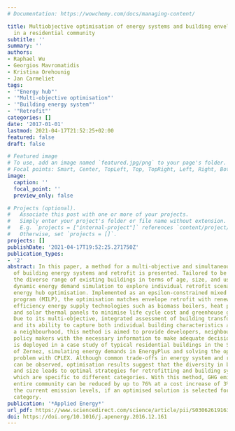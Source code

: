 ```yaml
---
# Documentation: https://wowchemy.com/docs/managing-content/

title: Multiobjective optimisation of energy systems and building envelope retrofit
  in a residential community
subtitle: ''
summary: ''
authors:
- Raphael Wu
- Georgios Mavromatidis
- Kristina Orehounig
- Jan Carmeliet
tags:
- '"Energy hub"'
- '"Multi-objective optimisation"'
- '"Building energy system"'
- '"Retrofit"'
categories: []
date: '2017-01-01'
lastmod: 2021-04-17T21:52:25+02:00
featured: false
draft: false

# Featured image
# To use, add an image named `featured.jpg/png` to your page's folder.
# Focal points: Smart, Center, TopLeft, Top, TopRight, Left, Right, BottomLeft, Bottom, BottomRight.
image:
  caption: ''
  focal_point: ''
  preview_only: false

# Projects (optional).
#   Associate this post with one or more of your projects.
#   Simply enter your project's folder or file name without extension.
#   E.g. `projects = ["internal-project"]` references `content/project/deep-learning/index.md`.
#   Otherwise, set `projects = []`.
projects: []
publishDate: '2021-04-17T19:52:25.271750Z'
publication_types:
- '2'
abstract: In this paper, a method for a multi-objective and simultaneous optimisation
  of building energy systems and retrofit is presented. Tailored to be suitable for
  the diverse range of existing buildings in terms of age, size, and use, it combines
  dynamic energy demand simulation to explore individual retrofit scenarios with an
  energy hub optimisation. Implemented as an epsilon-constrained mixed integer linear
  program (MILP), the optimisation matches envelope retrofit with renewable and high
  efficiency energy supply technologies such as biomass boilers, heat pumps, photovoltaic
  and solar thermal panels to minimise life cycle cost and greenhouse gas (GHG) emissions.
  Due to its multi-objective, integrated assessment of building transformation options
  and its ability to capture both individual building characteristics and trends within
  a neighbourhood, this method is aimed to provide developers, neighbourhood and town
  policy makers with the necessary information to make adequate decisions. Our method
  is deployed in a case study of typical residential buildings in the Swiss village
  of Zernez, simulating energy demands in EnergyPlus and solving the optimisation
  problem with CPLEX. Although common trade-offs in energy system and retrofit choice
  can be observed, optimisation results suggest that the diversity in building age
  and size leads to optimal strategies for retrofitting and building system solutions,
  which are specific to different categories. With this method, GHG emissions of the
  entire community can be reduced by up to 76% at a cost increase of 3% compared to
  the current emission levels, if an optimised solution is selected for each building
  category.
publication: '*Applied Energy*'
url_pdf: https://www.sciencedirect.com/science/article/pii/S0306261916319419
doi: https://doi.org/10.1016/j.apenergy.2016.12.161
---
```

